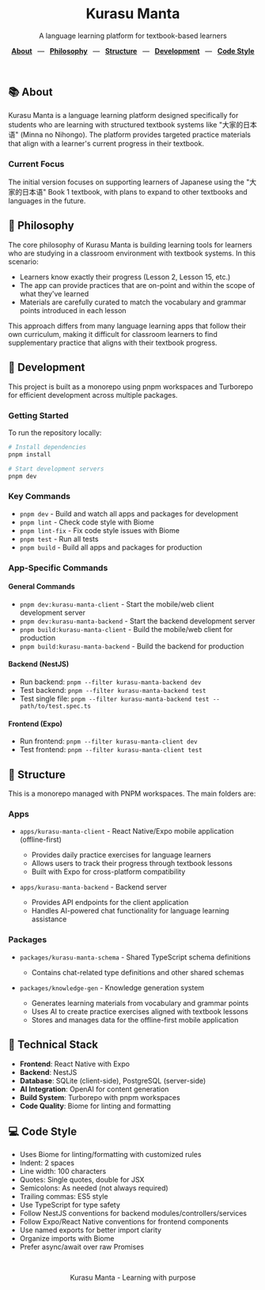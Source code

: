 <div align="center">
  <h1>Kurasu Manta</h1>
  <p>A language learning platform for textbook-based learners</p>
</div>

<p align="center">
  <a href="#-about"><b>About</b></a>
  &ensp;&mdash;&ensp;
  <a href="#-philosophy"><b>Philosophy</b></a>
  &ensp;&mdash;&ensp;
  <a href="#-structure"><b>Structure</b></a>
  &ensp;&mdash;&ensp;
  <a href="#-development"><b>Development</b></a>
  &ensp;&mdash;&ensp;
  <a href="#-code-style"><b>Code Style</b></a>
</p>

<br />

## 📚 About

Kurasu Manta is a language learning platform designed specifically for students who are learning with structured textbook systems like "大家的日本语" (Minna no Nihongo). The platform provides targeted practice materials that align with a learner's current progress in their textbook.

### Current Focus

The initial version focuses on supporting learners of Japanese using the "大家的日本语" Book 1 textbook, with plans to expand to other textbooks and languages in the future.

## 🧠 Philosophy

The core philosophy of Kurasu Manta is building learning tools for learners who are studying in a classroom environment with textbook systems. In this scenario:

- Learners know exactly their progress (Lesson 2, Lesson 15, etc.)
- The app can provide practices that are on-point and within the scope of what they've learned
- Materials are carefully curated to match the vocabulary and grammar points introduced in each lesson

This approach differs from many language learning apps that follow their own curriculum, making it difficult for classroom learners to find supplementary practice that aligns with their textbook progress.

## 🚀 Development

This project is built as a monorepo using pnpm workspaces and Turborepo for efficient development across multiple packages.

### Getting Started

To run the repository locally:

```bash
# Install dependencies
pnpm install

# Start development servers
pnpm dev
```

### Key Commands

- `pnpm dev` - Build and watch all apps and packages for development
- `pnpm lint` - Check code style with Biome
- `pnpm lint-fix` - Fix code style issues with Biome
- `pnpm test` - Run all tests
- `pnpm build` - Build all apps and packages for production

### App-Specific Commands

#### General Commands
- `pnpm dev:kurasu-manta-client` - Start the mobile/web client development server
- `pnpm dev:kurasu-manta-backend` - Start the backend development server
- `pnpm build:kurasu-manta-client` - Build the mobile/web client for production
- `pnpm build:kurasu-manta-backend` - Build the backend for production

#### Backend (NestJS)
- Run backend: `pnpm --filter kurasu-manta-backend dev`
- Test backend: `pnpm --filter kurasu-manta-backend test`
- Test single file: `pnpm --filter kurasu-manta-backend test -- path/to/test.spec.ts`

#### Frontend (Expo)
- Run frontend: `pnpm --filter kurasu-manta-client dev`
- Test frontend: `pnpm --filter kurasu-manta-client test`

## 📁 Structure

This is a monorepo managed with PNPM workspaces. The main folders are:

### Apps

- `apps/kurasu-manta-client` - React Native/Expo mobile application (offline-first)
  - Provides daily practice exercises for language learners
  - Allows users to track their progress through textbook lessons
  - Built with Expo for cross-platform compatibility

- `apps/kurasu-manta-backend` - Backend server
  - Provides API endpoints for the client application
  - Handles AI-powered chat functionality for language learning assistance

### Packages

- `packages/kurasu-manta-schema` - Shared TypeScript schema definitions
  - Contains chat-related type definitions and other shared schemas

- `packages/knowledge-gen` - Knowledge generation system
  - Generates learning materials from vocabulary and grammar points
  - Uses AI to create practice exercises aligned with textbook lessons
  - Stores and manages data for the offline-first mobile application

## 🧩 Technical Stack

- **Frontend**: React Native with Expo
- **Backend**: NestJS
- **Database**: SQLite (client-side), PostgreSQL (server-side)
- **AI Integration**: OpenAI for content generation
- **Build System**: Turborepo with pnpm workspaces
- **Code Quality**: Biome for linting and formatting

## 💻 Code Style

- Uses Biome for linting/formatting with customized rules
- Indent: 2 spaces
- Line width: 100 characters
- Quotes: Single quotes, double for JSX
- Semicolons: As needed (not always required)
- Trailing commas: ES5 style
- Use TypeScript for type safety
- Follow NestJS conventions for backend modules/controllers/services
- Follow Expo/React Native conventions for frontend components
- Use named exports for better import clarity
- Organize imports with Biome
- Prefer async/await over raw Promises

<div align="center">
  <br />
  <p>Kurasu Manta - Learning with purpose</p>
  <br />
</div>
